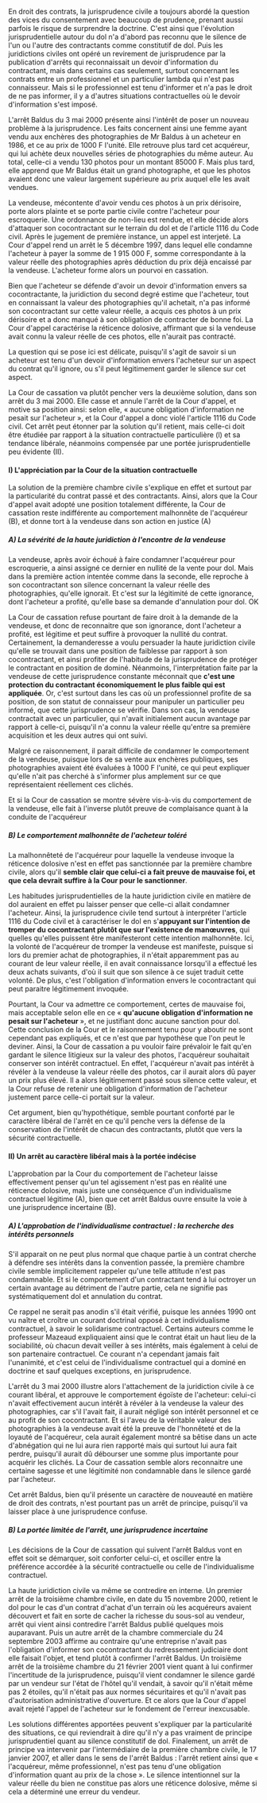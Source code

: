 En droit des contrats, la jurisprudence civile a toujours abordé la question des vices du consentement avec beaucoup de prudence, prenant aussi parfois le risque de surprendre la doctrine. C'est ainsi que l'évolution jurisprudentielle autour du dol n'a d'abord pas reconnu que le silence de l'un ou l'autre des contractants comme constitutif de dol. Puis les juridictions civiles ont opéré un revirement de jurisprudence par la publication d'arrêts qui reconnaissait un devoir d'information du contractant, mais dans certains cas seulement, surtout concernant les contrats entre un professionnel et un particulier lambda qui n'est pas connaisseur. Mais si le professionnel est tenu d'informer et n'a pas le droit de ne pas informer, il y a d'autres situations contractuelles où le devoir d'information s'est imposé.

L'arrêt Baldus du 3 mai 2000 présente ainsi l'intérêt de poser un nouveau problème à la jurisprudence. Les faits concernent ainsi une femme ayant vendu aux enchères des photographies de Mr Baldus à un acheteur en 1986, et ce au prix de 1000 F l'unité. Elle retrouve plus tard cet acquéreur, qui lui achète deux nouvelles séries de photographies du même auteur. Au total, celle-ci a vendu 130 photos pour un montant 85000 F. Mais plus tard, elle apprend que Mr Baldus était un grand photographe, et que les photos avaient donc une valeur largement supérieure au prix auquel elle les avait vendues.

La vendeuse, mécontente d'avoir vendu ces photos à un prix dérisoire, porte alors plainte et se porte partie civile contre l'acheteur pour escroquerie. Une ordonnance de non-lieu est rendue, et elle décide alors d'attaquer son cocontractant sur le terrain du dol et de l'article 1116 du Code civil. Après le jugement de première instance, un appel est interjeté. La Cour d'appel rend un arrêt le 5 décembre 1997, dans lequel elle condamne l'acheteur à payer la somme de 1 915 000 F, somme correspondante à la valeur réelle des photographies après déduction du prix déjà encaissé par la vendeuse. L'acheteur forme alors un pourvoi en cassation.

Bien que l'acheteur se défende d'avoir un devoir d'information envers sa cocontractante, la juridiction du second degré estime que l'acheteur, tout en connaissant la valeur des photographies qu'il achetait, n'a pas informé son cocontractant sur cette valeur réelle, a acquis ces photos à un prix dérisoire et a donc manqué à son obligation de contracter de bonne foi. La Cour d'appel caractérise la réticence dolosive, affirmant que si la vendeuse avait connu la valeur réelle de ces photos, elle n'aurait pas contracté.

La question qui se pose ici est délicate, puisqu'il s'agit de savoir si un acheteur est tenu d'un devoir d'information envers l'acheteur sur un aspect du contrat qu'il ignore, ou s'il peut légitimement garder le silence sur cet aspect.

La Cour de cassation va plutôt pencher vers la deuxième solution, dans son arrêt du 3 mai 2000. Elle casse et annule l'arrêt de la Cour d'appel, et motive sa position ainsi: selon elle, « aucune obligation d'information ne pesait sur l'acheteur », et la Cour d'appel a donc violé l'article 1116 du Code civil. Cet arrêt peut étonner par la solution qu'il retient, mais celle-ci doit être étudiée par rapport à la situation contractuelle particulière (l) et sa tendance libérale, néanmoins compensée par une portée jurisprudentielle peu évidente (II).
#### I) L'appréciation par la Cour de la situation contractuelle
La solution de la première chambre civile s'explique en effet et surtout par la particularité du contrat passé et des contractants. Ainsi, alors que la Cour d'appel avait adopté une position totalement différente, la Cour de cassation reste indifférente au comportement malhonnête de l'acquéreur (B), et donne tort à la vendeuse dans son action en justice (A)
##### A) La sévérité de la haute juridiction à l'encontre de la vendeuse
La vendeuse, après avoir échoué à faire condamner l'acquéreur pour escroquerie, a ainsi assigné ce dernier en nullité de la vente pour dol. Mais dans la première action intentée comme dans la seconde, elle reproche à son cocontractant son silence concernant la valeur réelle des photographies, qu'elle ignorait. Et c'est sur la légitimité de cette ignorance, dont l'acheteur a profité, qu'elle base sa demande d'annulation pour dol. OK

La Cour de cassation refuse pourtant de faire droit à la demande de la vendeuse, et donc de reconnaitre que son ignorance, dont l'acheteur a profité, est légitime et peut suffire à provoquer la nullité du contrat. Certainement, la demanderesse a voulu persuader la haute juridiction civile qu'elle se trouvait dans une position de faiblesse par rapport à son cocontractant, et ainsi profiter de l'habitude de la jurisprudence de protéger le contractant en position de dominé. Néanmoins, l'interprétation faite par la vendeuse de cette jurisprudence constante méconnait que **c'est une protection du contractant économiquement le plus faible qui est appliquée**. Or, c'est surtout dans les cas où un professionnel profite de sa position, de son statut de connaisseur pour manipuler un particulier peu informé, que cette jurisprudence se vérifie. Dans son cas, la vendeuse contractait avec un particulier, qui n'avait initialement aucun avantage par rapport à celle-ci, puisqu'il n'a connu la valeur réelle qu'entre sa première acquisition et les deux autres qui ont suivi.

Malgré ce raisonnement, il parait difficile de condamner le comportement de la vendeuse, puisque lors de sa vente aux enchères publiques, ses photographies avaient été évaluées à 1000 F l'unité, ce qui peut expliquer qu'elle n'ait pas cherché à s'informer plus amplement sur ce que représentaient réellement ces clichés.

Et si la Cour de cassation se montre sévère vis-à-vis du comportement de la vendeuse, elle fait à l'inverse plutôt preuve de complaisance quant à la conduite de l'acquéreur

##### B) Le comportement malhonnête de l'acheteur toléré
La malhonnêteté de l'acquéreur pour laquelle la vendeuse invoque la réticence dolosive n'est en effet pas sanctionnée par la première chambre civile, alors qu'il **semble clair que celui-ci a fait preuve de mauvaise foi, et que cela devrait suffire à la Cour pour le sanctionner**.

Les habitudes jurisprudentielles de la haute juridiction civile en matière de dol auraient en effet pu laisser penser que celle-ci allait condamner l'acheteur. Ainsi, la jurisprudence civile tend surtout à interpréter l'article 1116 du Code civil et à caractériser le dol en s'**appuyant sur l'intention de tromper du cocontractant plutôt que sur l'existence de manœuvres**, qui quelles qu'elles puissent être manifesteront cette intention malhonnête. Ici, la volonté de l'acquéreur de tromper la vendeuse est manifeste, puisque si lors du premier achat de photographies, il n'était apparemment pas au courant de leur valeur réelle, il en avait connaissance lorsqu'il a effectué les deux achats suivants, d'où il suit que son silence à ce sujet traduit cette volonté. De plus, c'est l'obligation d'information envers le cocontractant qui peut paraitre légitimement invoquée.

Pourtant, la Cour va admettre ce comportement, certes de mauvaise foi, mais acceptable selon elle en ce « **qu'aucune obligation d'information ne pesait sur l'acheteur** », et ne justifiant donc aucune sanction pour dol. Cette conclusion de la Cour et le raisonnement tenu pour y aboutir ne sont cependant pas expliqués, et ce n'est que par hypothèse que l'on peut le deviner. Ainsi, la Cour de cassation a pu vouloir faire prévaloir le fait qu'en gardant le silence litigieux sur la valeur des photos, l'acquéreur souhaitait conserver son intérêt contractuel. En effet, l'acquéreur n'avait pas intérêt à révéler à la vendeuse la valeur réelle des photos, car il aurait alors dû payer un prix plus élevé. Il a alors légitimement passé sous silence cette valeur, et la Cour refuse de retenir une obligation d'information de l'acheteur justement parce celle-ci portait sur la valeur.

Cet argument, bien qu'hypothétique, semble pourtant conforté par le caractère libéral de l'arrêt en ce qu'il penche vers la défense de la conservation de l'intérêt de chacun des contractants, plutôt que vers la sécurité contractuelle.

#### II) Un arrêt au caractère libéral mais à la portée indécise
L'approbation par la Cour du comportement de l'acheteur laisse effectivement penser qu'un tel agissement n'est pas en réalité une réticence dolosive, mais juste une conséquence d'un individualisme contractuel légitime (A), bien que cet arrêt Baldus ouvre ensuite la voie à une jurisprudence incertaine (B).

##### A) L'approbation de l'individualisme contractuel : la recherche des intérêts personnels
S'il apparait on ne peut plus normal que chaque partie à un contrat cherche à défendre ses intérêts dans la convention passée, la première chambre civile semble implicitement rappeler qu'une telle attitude n'est pas condamnable. Et si le comportement d'un contractant tend à lui octroyer un certain avantage au détriment de l'autre partie, cela ne signifie pas systématiquement dol et annulation du contrat.

Ce rappel ne serait pas anodin s'il était vérifié, puisque les années 1990 ont vu naître et croître un courant doctrinal opposé à cet individualisme contractuel, à savoir le solidarisme contractuel. Certains auteurs comme le professeur Mazeaud expliquaient ainsi que le contrat était un haut lieu de la sociabilité, où chacun devait veiller à ses intérêts, mais également à celui de son partenaire contractuel. Ce courant n'a cependant jamais fait l'unanimité, et c'est celui de l'individualisme contractuel qui a dominé en doctrine et sauf quelques exceptions, en jurisprudence.

L'arrêt du 3 mai 2000 illustre alors l'attachement de la juridiction civile à ce courant libéral, et approuve le comportement égoïste de l'acheteur: celui-ci n'avait effectivement aucun intérêt à révéler à la vendeuse la valeur des photographies, car s'il l'avait fait, il aurait négligé son intérêt personnel et ce au profit de son cocontractant. Et si l'aveu de la véritable valeur des photographies à la vendeuse avait été la preuve de l'honnêteté et de la loyauté de l'acquéreur, cela aurait également montré sa bêtise dans un acte d'abnégation qui ne lui aura rien rapporté mais qui surtout lui aura fait perdre, puisqu'il aurait dû débourser une somme plus importante pour acquérir les clichés. La Cour de cassation semble alors reconnaitre une certaine sagesse et une légitimité non condamnable dans le silence gardé par l'acheteur. 

Cet arrêt Baldus, bien qu'il présente un caractère de nouveauté en matière de droit des contrats, n'est pourtant pas un arrêt de principe, puisqu'il va laisser place à une jurisprudence confuse.

##### B) La portée limitée de l'arrêt, une jurisprudence incertaine
Les décisions de la Cour de cassation qui suivent l'arrêt Baldus vont en effet soit se démarquer, soit conforter celui-ci, et osciller entre la préférence accordée à la sécurité contractuelle ou celle de l'individualisme contractuel.

La haute juridiction civile va même se contredire en interne. Un premier arrêt de la troisième chambre civile, en date du 15 novembre 2000, retient le dol pour le cas d'un contrat d'achat d'un terrain où les acquéreurs avaient découvert et fait en sorte de cacher la richesse du sous-sol au vendeur, arrêt qui vient ainsi contredire l'arrêt Baldus publié quelques mois auparavant. Puis un autre arrêt de la chambre commerciale du 24 septembre 2003 affirme au contraire qu'une entreprise n'avait pas l'obligation d'informer son cocontractant du redressement judiciaire dont elle faisait l'objet, et tend plutôt à confirmer l'arrêt Baldus. Un troisième arrêt de la troisième chambre du 21 février 2001 vient quant à lui confirmer l'incertitude de la jurisprudence, puisqu'il vient condamner le silence gardé par un vendeur sur l'état de l'hôtel qu'il vendait, à savoir qu'il n'était même pas 2 étoiles, qu'il n'était pas aux normes sécuritaires et qu'il n'avait pas d'autorisation administrative d'ouverture. Et ce alors que la Cour d'appel avait rejeté l'appel de l'acheteur sur le fondement de l'erreur inexcusable.

Les solutions différentes apportées peuvent s'expliquer par la particularité des situations, ce qui reviendrait à dire qu'il n'y a pas vraiment de principe jurisprudentiel quant au silence constitutif de dol. Finalement, un arrêt de principe va intervenir par l'intermédiaire de la première chambre civile, le 17 janvier 2007, et aller dans le sens de l'arrêt Baldus : l'arrêt retient ainsi que « l'acquéreur, même professionnel, n'est pas tenu d'une obligation d'information quant au prix de la chose ». Le silence intentionnel sur la valeur réelle du bien ne constitue pas alors une réticence dolosive, même si cela a déterminé une erreur du vendeur.
